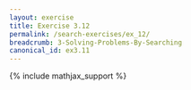 ```yaml
---
layout: exercise
title: Exercise 3.12
permalink: /search-exercises/ex_12/
breadcrumb: 3-Solving-Problems-By-Searching
canonical_id: ex3.11
---
```


{% include mathjax_support %}
